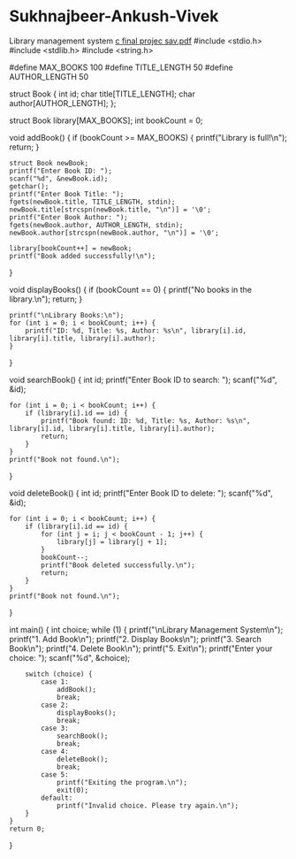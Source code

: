 # Sukhnajbeer-Ankush-Vivek
Library management system
[c final projec sav.pdf](https://github.com/user-attachments/files/17636582/c.final.projec.sav.pdf)
#include <stdio.h>
#include <stdlib.h>
#include <string.h>

#define MAX_BOOKS 100
#define TITLE_LENGTH 50
#define AUTHOR_LENGTH 50


struct Book {
    int id;
    char title[TITLE_LENGTH];
    char author[AUTHOR_LENGTH];
};


struct Book library[MAX_BOOKS];
int bookCount = 0;


void addBook() {
    if (bookCount >= MAX_BOOKS) {
        printf("Library is full!\n");
        return;
    }

    struct Book newBook;
    printf("Enter Book ID: ");
    scanf("%d", &newBook.id);
    getchar(); 
    printf("Enter Book Title: ");
    fgets(newBook.title, TITLE_LENGTH, stdin);
    newBook.title[strcspn(newBook.title, "\n")] = '\0'; 
    printf("Enter Book Author: ");
    fgets(newBook.author, AUTHOR_LENGTH, stdin);
    newBook.author[strcspn(newBook.author, "\n")] = '\0'; 

    library[bookCount++] = newBook;
    printf("Book added successfully!\n");
}


void displayBooks() {
    if (bookCount == 0) {
        printf("No books in the library.\n");
        return;
    }

    printf("\nLibrary Books:\n");
    for (int i = 0; i < bookCount; i++) {
        printf("ID: %d, Title: %s, Author: %s\n", library[i].id, library[i].title, library[i].author);
    }
}


void searchBook() {
    int id;
    printf("Enter Book ID to search: ");
    scanf("%d", &id);

    for (int i = 0; i < bookCount; i++) {
        if (library[i].id == id) {
            printf("Book found: ID: %d, Title: %s, Author: %s\n", library[i].id, library[i].title, library[i].author);
            return;
        }
    }
    printf("Book not found.\n");
}


void deleteBook() {
    int id;
    printf("Enter Book ID to delete: ");
    scanf("%d", &id);

    for (int i = 0; i < bookCount; i++) {
        if (library[i].id == id) {
            for (int j = i; j < bookCount - 1; j++) {
                library[j] = library[j + 1];
            }
            bookCount--;
            printf("Book deleted successfully.\n");
            return;
        }
    }
    printf("Book not found.\n");
}

int main() {
    int choice;
    while (1) {
        printf("\nLibrary Management System\n");
        printf("1. Add Book\n");
        printf("2. Display Books\n");
        printf("3. Search Book\n");
        printf("4. Delete Book\n");
        printf("5. Exit\n");
        printf("Enter your choice: ");
        scanf("%d", &choice);

        switch (choice) {
            case 1:
                addBook();
                break;
            case 2:
                displayBooks();
                break;
            case 3:
                searchBook();
                break;
            case 4:
                deleteBook();
                break;
            case 5:
                printf("Exiting the program.\n");
                exit(0);
            default:
                printf("Invalid choice. Please try again.\n");
        }
    }
    return 0;
}

